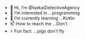 - 👋 Hi, I’m @IsekaiDetectiveAgency
- 👀 I’m interested in ...programming
- 🌱 I’m currently learning ...Kotlin
- 📫 How to reach me ...Don't
- ⚡ Fun fact: ...pigs don't fly

<!---
IsekaiDetectiveAgency/IsekaiDetectiveAgency is a ✨ special ✨ repository because its `README.md` (this file) appears on your GitHub profile.
You can click the Preview link to take a look at your changes.
--->
